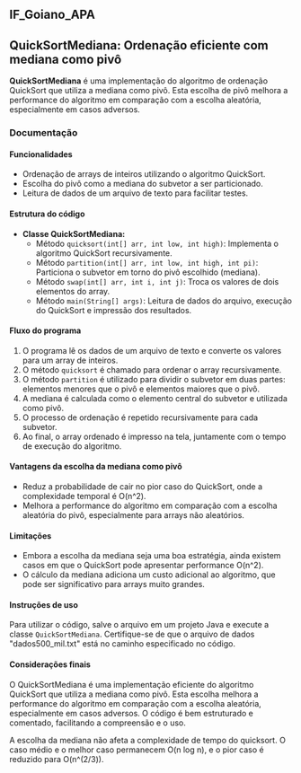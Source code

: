 ## IF_Goiano_APA

## QuickSortMediana: Ordenação eficiente com mediana como pivô

**QuickSortMediana** é uma implementação do algoritmo de ordenação QuickSort que utiliza a mediana como pivô. Esta escolha de pivô melhora a performance do algoritmo em comparação com a escolha aleatória, especialmente em casos adversos.

### Documentação

#### Funcionalidades

- Ordenação de arrays de inteiros utilizando o algoritmo QuickSort.
- Escolha do pivô como a mediana do subvetor a ser particionado.
- Leitura de dados de um arquivo de texto para facilitar testes.

#### Estrutura do código

- **Classe QuickSortMediana:**
    - Método `quicksort(int[] arr, int low, int high)`: Implementa o algoritmo QuickSort recursivamente.
    - Método `partition(int[] arr, int low, int high, int pi)`: Particiona o subvetor em torno do pivô escolhido (mediana).
    - Método `swap(int[] arr, int i, int j)`: Troca os valores de dois elementos do array.
    - Método `main(String[] args)`: Leitura de dados do arquivo, execução do QuickSort e impressão dos resultados.

#### Fluxo do programa

1. O programa lê os dados de um arquivo de texto e converte os valores para um array de inteiros.
2. O método `quicksort` é chamado para ordenar o array recursivamente.
3. O método `partition` é utilizado para dividir o subvetor em duas partes: elementos menores que o pivô e elementos maiores que o pivô.
4. A mediana é calculada como o elemento central do subvetor e utilizada como pivô.
5. O processo de ordenação é repetido recursivamente para cada subvetor.
6. Ao final, o array ordenado é impresso na tela, juntamente com o tempo de execução do algoritmo.

#### Vantagens da escolha da mediana como pivô

- Reduz a probabilidade de cair no pior caso do QuickSort, onde a complexidade temporal é O(n^2).
- Melhora a performance do algoritmo em comparação com a escolha aleatória do pivô, especialmente para arrays não aleatórios.

#### Limitações

- Embora a escolha da mediana seja uma boa estratégia, ainda existem casos em que o QuickSort pode apresentar performance O(n^2).
- O cálculo da mediana adiciona um custo adicional ao algoritmo, que pode ser significativo para arrays muito grandes.


#### Instruções de uso

Para utilizar o código, salve o arquivo em um projeto Java e execute a classe `QuickSortMediana`. Certifique-se de que o arquivo de dados "dados500_mil.txt" está no caminho especificado no código.

#### Considerações finais

O QuickSortMediana é uma implementação eficiente do algoritmo QuickSort que utiliza a mediana como pivô. Esta escolha melhora a performance do algoritmo em comparação com a escolha aleatória, especialmente em casos adversos. O código é bem estruturado e comentado, facilitando a compreensão e o uso.


A escolha da mediana não afeta a complexidade de tempo do quicksort. O caso médio e o melhor caso permanecem O(n log n), e o pior caso é reduzido para O(n^(2/3)).
